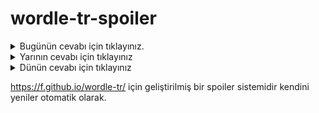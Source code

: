 # wordle-tr-spoiler

<details>
  <summary>Bugünün cevabı için tıklayınız.</summary>
  <br>
    <b> fitre </b>
</details>

<details>
  <summary>Yarının cevabı için tıklayınız</summary>
  <br>
   <b> debbe </b>
</details>

<details>
  <summary>Dünün cevabı için tıklayınız </summary>
  <br>
  <b> yorum </b>
</details>

https://f.github.io/wordle-tr/ için geliştirilmiş bir spoiler sistemidir kendini yeniler otomatik olarak.

